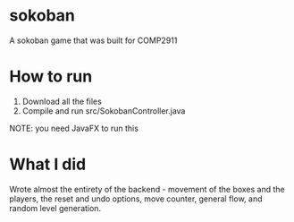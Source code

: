 # sokoban
A sokoban game that was built for COMP2911

# How to run
1. Download all the files 
2. Compile and run src/SokobanController.java

NOTE: you need JavaFX to run this

# What I did
Wrote almost the entirety of the backend - movement of the boxes and the players, the reset and undo options, move counter, general flow, and random level generation.
